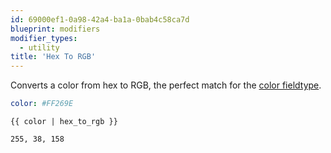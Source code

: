```yaml
---
id: 69000ef1-0a98-42a4-ba1a-0bab4c58ca7d
blueprint: modifiers
modifier_types:
  - utility
title: 'Hex To RGB'
---
```

Converts a color from hex to RGB, the perfect match for the [color fieldtype](/fieldtypes/color).

```yaml
color: #FF269E
```

```
{{ color | hex_to_rgb }}
```

```html
255, 38, 158
```
